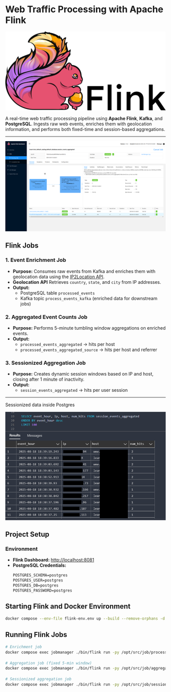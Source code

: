 # Web Traffic Processing with Apache Flink

![alt text](Apache_Flink_logo.svg.png)

A real-time web traffic processing pipeline using **Apache Flink**, **Kafka**, and **PostgreSQL**. Ingests raw web events, enriches them with geolocation information, and performs both fixed-time and session-based aggregations.

---

![Flink Job](flink_job.png)


## Flink Jobs

### 1. Event Enrichment Job
- **Purpose:** Consumes raw events from Kafka and enriches them with geolocation data using the [IP2Location API](https://api.ip2location.io).  
- **Geolocation API** Retrieves `country`, `state`, and `city` from IP addresses. 
- **Output:**
  - PostgreSQL table `processed_events`  
  - Kafka topic `process_events_kafka` (enriched data for downstream jobs)  

### 2. Aggregated Event Counts Job
- **Purpose:** Performs 5-minute tumbling window aggregations on enriched events.  
- **Output:**
  - `processed_events_aggregated` → hits per host  
  - `processed_events_aggregated_source` → hits per host and referrer  

### 3. Sessionized Aggregation Job
- **Purpose:** Creates dynamic session windows based on IP and host, closing after 1 minute of inactivity.  
- **Output:**  
  - `session_events_aggregated` → hits per user session  

---

Sessionized data inside Postgres


![Data Inside the sink](sink_data.png)



## Project Setup

### Environment
- **Flink Dashboard:** [http://localhost:8081](http://localhost:8081)  
- **PostgreSQL Credentials:**  
  ```text
  POSTGRES_SCHEMA=postgres
  POSTGRES_USER=postgres
  POSTGRES_DB=postgres
  POSTGRES_PASSWORD=postgres
  ```


## Starting Flink and Docker Environment
```bash
docker compose --env-file flink-env.env up --build --remove-orphans -d
```

## Running Flink Jobs
```bash
# Enrichment job
docker compose exec jobmanager ./bin/flink run -py /opt/src/job/processing_job.py --pyFiles /opt/src -d

# Aggregation job (fixed 5-min window)
docker compose exec jobmanager ./bin/flink run -py /opt/src/job/aggregation_job.py --pyFiles /opt/src -d

# Sessionized aggregation job
docker compose exec jobmanager ./bin/flink run -py /opt/src/job/session_job.py --pyFiles /opt/src -d
```






